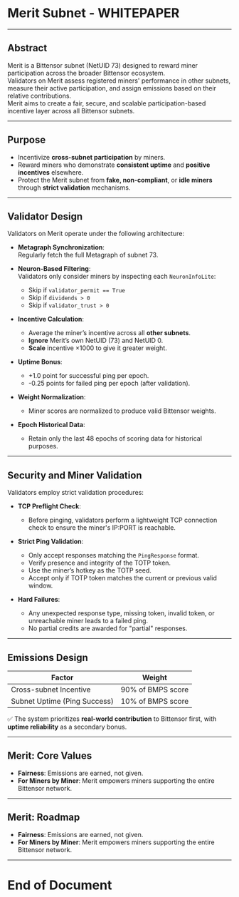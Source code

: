 # Merit Subnet - WHITEPAPER

---

## Abstract

Merit is a Bittensor subnet (NetUID 73) designed to reward miner participation across the broader Bittensor ecosystem.  
Validators on Merit assess registered miners' performance in other subnets, measure their active participation, and assign emissions based on their relative contributions.  
Merit aims to create a fair, secure, and scalable participation-based incentive layer across all Bittensor subnets.

---

## Purpose

- Incentivize **cross-subnet participation** by miners.
- Reward miners who demonstrate **consistent uptime** and **positive incentives** elsewhere.
- Protect the Merit subnet from **fake, non-compliant**, or **idle miners** through **strict validation** mechanisms.

---

## Validator Design

Validators on Merit operate under the following architecture:

- **Metagraph Synchronization**:  
  Regularly fetch the full Metagraph of subnet 73.
  
- **Neuron-Based Filtering**:  
  Validators only consider miners by inspecting each `NeuronInfoLite`:
  - Skip if `validator_permit == True`
  - Skip if `dividends > 0`
  - Skip if `validator_trust > 0`
  
- **Incentive Calculation**:
  - Average the miner’s incentive across all **other subnets**.
  - **Ignore** Merit’s own NetUID (73) and NetUID 0.
  - **Scale** incentive ×1000 to give it greater weight.
  
- **Uptime Bonus**:
  - +1.0 point for successful ping per epoch.
  - -0.25 points for failed ping per epoch (after validation).
  
- **Weight Normalization**:
  - Miner scores are normalized to produce valid Bittensor weights.

- **Epoch Historical Data**:
  - Retain only the last 48 epochs of scoring data for historical purposes.

---

## Security and Miner Validation

Validators employ strict validation procedures:

- **TCP Preflight Check**:
  - Before pinging, validators perform a lightweight TCP connection check to ensure the miner's IP:PORT is reachable.
  
- **Strict Ping Validation**:
  - Only accept responses matching the `PingResponse` format.
  - Verify presence and integrity of the TOTP token.
  - Use the miner’s hotkey as the TOTP seed.
  - Accept only if TOTP token matches the current or previous valid window.
  
- **Hard Failures**:
  - Any unexpected response type, missing token, invalid token, or unreachable miner leads to a failed ping.
  - No partial credits are awarded for "partial" responses.

---

## Emissions Design

| Factor | Weight |
|--------|--------|
| Cross-subnet Incentive | 90% of BMPS score |
| Subnet Uptime (Ping Success) | 10% of BMPS score |

✅ The system prioritizes **real-world contribution** to Bittensor first, with **uptime reliability** as a secondary bonus.

---
## Merit: Core Values

- **Fairness**: Emissions are earned, not given.
- **For Miners by Miner**: Merit empowers miners supporting the entire Bittensor network.

---
## Merit: Roadmap
- **Fairness**: Emissions are earned, not given.
- **For Miners by Miner**: Merit empowers miners supporting the entire Bittensor network.

---
# End of Document
